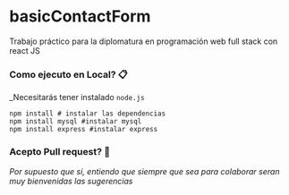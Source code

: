# basicContactForm
Trabajo práctico para la diplomatura en programación web full stack con react JS


### Como ejecuto en Local? 📋

_Necesitarás tener instalado ```node.js```

```
npm install # instalar las dependencias
npm install mysql #instalar mysql
npm install express #instalar express
```

### Acepto Pull request? 🔧

_Por supuesto que si, entiendo que siempre que sea para colaborar seran muy bienvenidas las sugerencias_


